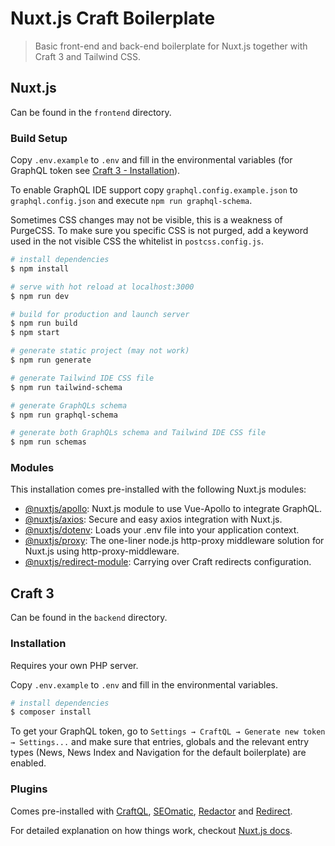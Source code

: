 # Nuxt.js Craft Boilerplate

> Basic front-end and back-end boilerplate for Nuxt.js together with Craft 3 and Tailwind CSS.

## Nuxt.js
Can be found in the `frontend` directory.

### Build Setup

Copy `.env.example` to `.env` and fill in the environmental variables (for GraphQL token see [Craft 3 - Installation](#installation)).

To enable GraphQL IDE support copy `graphql.config.example.json` to `graphql.config.json` and execute `npm run graphql-schema`.

Sometimes CSS changes may not be visible, this is a weakness of PurgeCSS. To make sure you specific CSS is not purged, add a keyword used in the not visible CSS the whitelist in `postcss.config.js`.

```bash
# install dependencies
$ npm install

# serve with hot reload at localhost:3000
$ npm run dev

# build for production and launch server
$ npm run build
$ npm start

# generate static project (may not work)
$ npm run generate

# generate Tailwind IDE CSS file
$ npm run tailwind-schema

# generate GraphQLs schema
$ npm run graphql-schema

# generate both GraphQLs schema and Tailwind IDE CSS file
$ npm run schemas
```

### Modules
This installation comes pre-installed with the following Nuxt.js modules:
* [@nuxtjs/apollo](https://github.com/nuxt-community/apollo-module): Nuxt.js module to use Vue-Apollo to integrate GraphQL.
* [@nuxtjs/axios](https://github.com/nuxt-community/axios-module): Secure and easy axios integration with Nuxt.js.
* [@nuxtjs/dotenv](https://github.com/nuxt-community/dotenv-module): Loads your .env file into your application context.
* [@nuxtjs/proxy](https://github.com/nuxt-community/proxy-module): The one-liner node.js http-proxy middleware solution for Nuxt.js using http-proxy-middleware.
* [@nuxtjs/redirect-module](https://github.com/nuxt-community/redirect-module): Carrying over Craft redirects configuration.

## Craft 3
Can be found in the `backend` directory.

### Installation
Requires your own PHP server.

Copy `.env.example` to `.env` and fill in the environmental variables.

```bash
# install dependencies
$ composer install
```

To get your GraphQL token, go to `Settings → CraftQL → Generate new token → Settings...`  and  make sure that entries, globals and the relevant entry types (News, News Index and Navigation for the default boilerplate) are enabled.

### Plugins
Comes pre-installed with [CraftQL](https://github.com/markhuot/craftql), [SEOmatic](https://github.com/nystudio107/craft-seomatic), [Redactor](https://github.com/craftcms/redactor) and [Redirect](https://github.com/Dolphiq/craft3-plugin-redirect).

For detailed explanation on how things work, checkout [Nuxt.js docs](https://nuxtjs.org).
